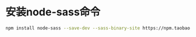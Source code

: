 #  安装node-sass命令

```bash
npm install node-sass --save-dev --sass-binary-site https://npm.taobao.org/mirrors/node-sass/
```

